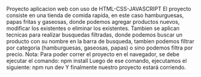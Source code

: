 Proyecto aplicacion web con uso de HTML-CSS-JAVASCRIPT
El proyecto consiste en una tienda de comida rapida, en este caso
hamburguesas, papas fritas y gaseosas, donde podemos agregar productos
nuevos, modificar los existentes o eliminar los existentes. 
Tambien se aplican tecnicas para realizar busquedas filtradas, donde
podemos buscar un producto con su nombre en la barra de busqueda, tambien
podemos filtrar por categoria (hamburguesas, gaseosas, papas) o sino podemos filtra
por precio.
Nota: Para poder correr el proyecto en el navegador, se debe ejecutar el comando:
npm install
Luego de ese comando, ejecutamos el siguiente:
npm run dev
Y finalmente nuestro proyecto estará corriendo.
